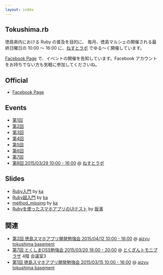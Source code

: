```yaml
---
layout: index
---
```


## Tokushima.rb

徳島県内における Ruby の普及を目的に、
毎月、徳島マルシェの開催される最終日曜日の 10:00 〜 16:00 に、[ねすとラボ](http://nest-lab.net) でゆる〜く開催しています。

[Facebook Page](https://www.facebook.com/groups/tokushima.rb) で、イベントの開催を告知しています。Facebook アカウントをお持ちでない方も気軽に参加してくださいね。

## Official

* [Facebook Page](https://www.facebook.com/groups/tokushima.rb)

## Events

* [第1回](https://www.facebook.com/events/544970482270376)
* [第2回](https://www.facebook.com/events/354008238090309)
* [第3回](https://www.facebook.com/events/313936528779039)
* [第4回](https://www.facebook.com/events/390706191084138)
* [第5回](https://www.facebook.com/events/1568168673416935)
* [第6回](https://www.facebook.com/events/987665551249945)
* [第7回](https://www.facebook.com/events/406653309501649)
* [第8回 2015/03/29 10:00 - 16:00](https://www.facebook.com/events/1423946384565860) @ [ねすとラボ](http://nest-lab.net)

## Slides

* [Ruby入門](http://kaosf.github.io/20140831-tokushimarb-slide) by [ka](http://www.kaosfield.net)
* [Ruby超入門](http://kaosf.github.io/20140928-tokushimarb-slide) by [ka](http://www.kaosfield.net)
* [method_missing](http://kaosf.github.io/20141026-tokushimarb-slide) by [ka](http://www.kaosfield.net)
* [Rubyを使ったスマホアプリのUIテスト](https://www.slideshare.net/secret/d0MkzQdiT8cQIK) by [辰濱](https://www.facebook.com/kenichi.tatsuhama)

## 関連

* [第2回 徳島スマホアプリ開発勉強会 2015/04/12 10:00 - 16:00](http://tokushima-app.connpass.com/event/13225/) @ [aizyu tokushima basement](http://aizyu-tokushima.com/)
* [第7回 とくしまOSS勉強会 2015/03/20 18:00 - 20:00](http://www.tokushima-oss.org/docs/2015021800018/) @ [とくぎんトモニプラザ](http://www.tokuginplaza.com/own/index.asp) 4階 会議室3
* [第1回 徳島スマホアプリ開発勉強会 2015/03/15 10:00 - 16:00](http://tokushima-app.connpass.com/event/12115/) @ [aizyu tokushima basement](http://aizyu-tokushima.com/)
